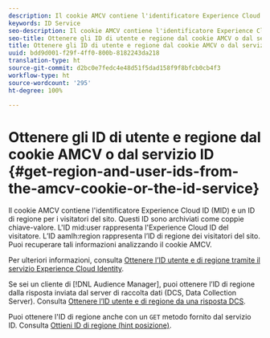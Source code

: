 ```yaml
---
description: Il cookie AMCV contiene l'identificatore Experience Cloud ID (MID) e un ID di regione per i visitatori del sito. Questi ID sono archiviati come coppie chiave-valore. L'ID mid utente rappresenta l'Experience Cloud ID del visitatore. L'ID aamlh region rappresenta l'ID di regione del visitatore del sito. Puoi recuperare tali informazioni analizzando il cookie AMCV.
keywords: ID Service
seo-description: Il cookie AMCV contiene l'identificatore Experience Cloud ID (MID) e un ID di regione per i visitatori del sito. Questi ID sono archiviati come coppie chiave-valore. L'ID mid utente rappresenta l'Experience Cloud ID del visitatore. L'ID aamlh region rappresenta l'ID di regione del visitatore del sito. Puoi recuperare tali informazioni analizzando il cookie AMCV.
seo-title: Ottenere gli ID di utente e regione dal cookie AMCV o dal servizio ID
title: Ottenere gli ID di utente e regione dal cookie AMCV o dal servizio ID
uuid: bdd9d001-f29f-4ff0-800b-8182243da218
translation-type: ht
source-git-commit: d2bc0e7fedc4e48d51f5dad158f9f8bfcb0cb4f3
workflow-type: ht
source-wordcount: '295'
ht-degree: 100%

---
```



# Ottenere gli ID di utente e regione dal cookie AMCV o dal servizio ID {#get-region-and-user-ids-from-the-amcv-cookie-or-the-id-service}

Il cookie AMCV contiene l&#39;identificatore Experience Cloud ID (MID) e un ID di regione per i visitatori del sito. Questi ID sono archiviati come coppie chiave-valore. L&#39;ID mid:user rappresenta l&#39;Experience Cloud ID del visitatore. L’ID aamlh:region rappresenta l’ID di regione dei visitatori del sito. Puoi recuperare tali informazioni analizzando il cookie AMCV.

Per ulteriori informazioni, consulta [Ottenere l’ID utente e di regione tramite il servizio Experience Cloud Identity](https://docs.adobe.com/content/help/it-IT/audience-manager/user-guide/api-and-sdk-code/dcs/dcs-apis/dcs-mcid-ids.html).

Se sei un cliente di [!DNL Audience Manager], puoi ottenere l’ID di regione dalla risposta inviata dal server di raccolta dati (DCS, Data Collection Server). Consulta [Ottenere l’ID utente e di regione da una risposta DCS](https://docs.adobe.com/content/help/it-IT/audience-manager/user-guide/api-and-sdk-code/dcs/dcs-apis/dcs-aam-ids.html).

Puoi ottenere l&#39;ID di regione anche con un `GET` metodo fornito dal servizio ID. Consulta [Ottieni ID di regione (hint posizione)](../library/get-set/getlocationhint.md#reference-a761030ff06c4439946bb56febf42d4c).
